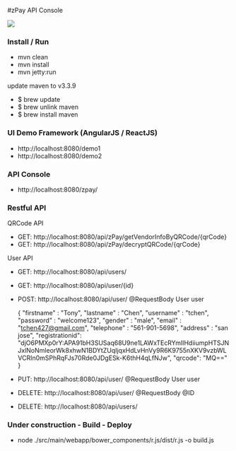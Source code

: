
#zPay API Console

<img src="http://maggie.clientsbox.com/img/zpay.png">

### Install / Run

* mvn clean
* mvn install
* mvn jetty:run


update maven to v3.3.9
 
* $ brew update
* $ brew unlink maven
* $ brew install maven


### UI Demo Framework (AngularJS / ReactJS)
* http://localhost:8080/demo1
* http://localhost:8080/demo2


### API Console
* http://localhost:8080/zpay/


### Restful API 

QRCode API
* GET: http://localhost:8080/api/zPay/getVendorInfoByQRCode/{qrCode}
* GET: http://localhost:8080/api/zPay/decryptQRCode/{qrCode}


User API
* GET:    http://localhost:8080/api/users/
* GET:    http://localhost:8080/api/user/{id}
* POST:   http://localhost:8080/api/user/   @RequestBody User user

   {
	"firstname" : "Tony",
	"lastname" : "Chen",
	"username" : "tchen",
	"password" : "welcome123",
	"gender" : "male",
	"email" : "tchen427@gmail.com",
	"telephone" : "561-901-5698",
	"address" : "san jose",
	"registrationid": "djO6PMXp0rY:APA91bH3SUSaq68U9ne1LAWxTEcRYmIlHdiiumpHTSJNJxlNoNmleorWk8xhwN1BDYtZUqIjqxHdLvHnVy9R6K9755nXKV9vzbWLVCRIn0mSPhRqFJs70Rde0JDgESk-K6thH4qLfNJw",
        "qrcode": "MQ=="
    }

* PUT:    http://localhost:8080/api/user/   @RequestBody User user
* DELETE: http://localhost:8080/api/user/   @RequestBody @ID
* DELETE: http://localhost:8080/api/users/


### Under construction - Build - Deploy
* node ./src/main/webapp/bower_components/r.js/dist/r.js -o build.js
